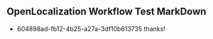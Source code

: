 ## OpenLocalization Workflow Test MarkDown
* 604898ad-fb12-4b25-a27a-3df10b613735 
thanks!<!--HONumber=Mar16_HO1-->

